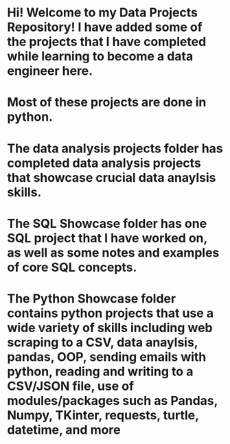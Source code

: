 # Hi! Welcome to my Data Projects Repository! I have added some of the projects that I have completed while learning to become a data engineer here.
# Most of these projects are done in python.
# The data analysis projects folder has completed data analysis projects that showcase crucial data anaylsis skills.
# The SQL Showcase folder has one SQL project that I have worked on, as well as some notes and examples of core SQL concepts.
# The Python Showcase folder contains python projects that use a wide variety of skills including web scraping to a CSV, data anaylsis, pandas, OOP, sending emails with python, reading and writing to a CSV/JSON file, use of modules/packages such as Pandas, Numpy, TKinter, requests, turtle, datetime, and more
